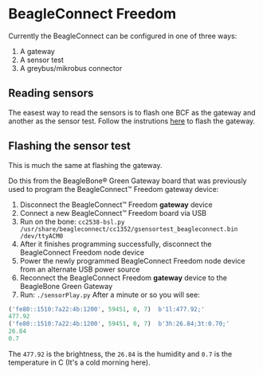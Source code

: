 # BeagleConnect Freedom

Currently the BeagleConnect can be configured in one of three ways:
1. A gateway
2. A sensor test
3. A greybus/mikrobus connector


## Reading sensors
The easest way to read the sensors is to flash one BCF as the gateway and another
as the sensor test.  Follow the instrutions 
[here](https://github.com/beagleboard/beagleconnect#flash-beagleconnect-freedom-gateway-device)
to flash the gateway.

## Flashing the sensor test
This is much the same at flashing the gateway.  

Do this from the BeagleBone® Green Gateway board that was previously used to program the BeagleConnect™ Freedom gateway device:

1. Disconnect the BeagleConnect™ Freedom **gateway** device
2. Connect a new BeagleConnect™ Freedom board via USB
3. Run on the bone: `cc2538-bsl.py /usr/share/beagleconnect/cc1352/gsensortest_beagleconnect.bin /dev/ttyACM0`
4. After it finishes programming successfully, disconnect the BeagleConnect Freedom node device
5. Power the newly programmed BeagleConnect Freedom node device from an alternate USB power source
6. Reconnect the BeagleConnect Freedom **gateway** device to the BeagleBone Green Gateway
7. Run: `./sensorPlay.py`  After a minute or so you will see:

```python
('fe80::1510:7a22:4b:1200', 59451, 0, 7)  b'1l:477.92;'
477.92
('fe80::1510:7a22:4b:1200', 59451, 0, 7)  b'3h:26.84;3t:0.70;'
26.84
0.7
```
The `477.92` is the brightness, the `26.84` is the humidity and `0.7` is the temperature in C (It's a cold morning here). 

